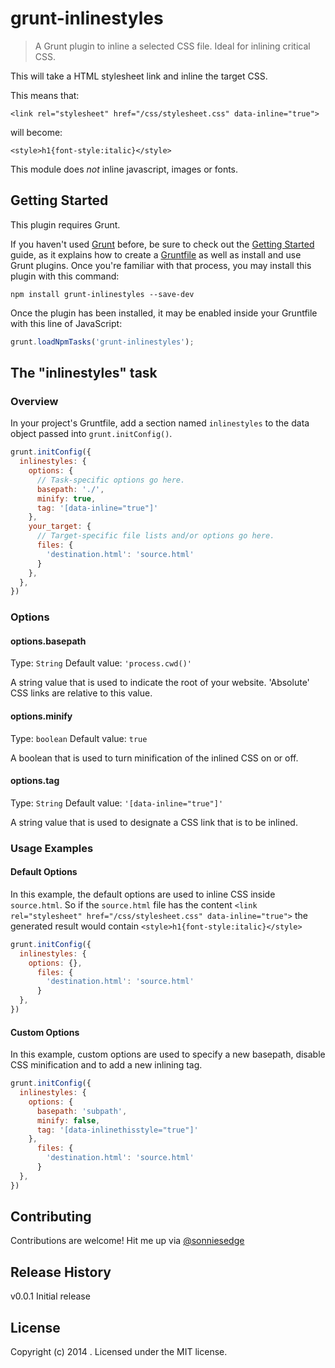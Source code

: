 # grunt-inlinestyles

> A Grunt plugin to inline a selected CSS file. Ideal for inlining critical CSS.

This will take a HTML stylesheet link and inline the target CSS.

This means that:

```
<link rel="stylesheet" href="/css/stylesheet.css" data-inline="true">
```

will become:

```
<style>h1{font-style:italic}</style>
```

This module does *not* inline javascript, images or fonts.

## Getting Started
This plugin requires Grunt.

If you haven't used [Grunt](http://gruntjs.com/) before, be sure to check out the [Getting Started](http://gruntjs.com/getting-started) guide, as it explains how to create a [Gruntfile](http://gruntjs.com/sample-gruntfile) as well as install and use Grunt plugins. Once you're familiar with that process, you may install this plugin with this command:

```shell
npm install grunt-inlinestyles --save-dev
```

Once the plugin has been installed, it may be enabled inside your Gruntfile with this line of JavaScript:

```js
grunt.loadNpmTasks('grunt-inlinestyles');
```

## The "inlinestyles" task

### Overview
In your project's Gruntfile, add a section named `inlinestyles` to the data object passed into `grunt.initConfig()`.

```js
grunt.initConfig({
  inlinestyles: {
    options: {
      // Task-specific options go here.
      basepath: './',
      minify: true,
      tag: '[data-inline="true"]'
    },
    your_target: {
      // Target-specific file lists and/or options go here.
      files: {
        'destination.html': 'source.html'
      }
    },
  },
})
```

### Options

#### options.basepath
Type: `String`
Default value: `'process.cwd()'`

A string value that is used to indicate the root of your website. 'Absolute' CSS links are relative to this value.

#### options.minify
Type: `boolean`
Default value: `true`

A boolean that is used to turn minification of the inlined CSS on or off.

#### options.tag
Type: `String`
Default value: `'[data-inline="true"]'`

A string value that is used to designate a CSS link that is to be inlined.

### Usage Examples

#### Default Options
In this example, the default options are used to inline CSS inside `source.html`. So if the `source.html` file has the content `<link rel="stylesheet" href="/css/stylesheet.css" data-inline="true">` the generated result would contain `<style>h1{font-style:italic}</style>`

```js
grunt.initConfig({
  inlinestyles: {
    options: {},
      files: {
        'destination.html': 'source.html'
      }
  },
})
```

#### Custom Options
In this example, custom options are used to specify a new basepath, disable CSS minification and to add a new inlining tag.

```js
grunt.initConfig({
  inlinestyles: {
    options: {
      basepath: 'subpath',
      minify: false,
      tag: '[data-inlinethisstyle="true"]'
    },
      files: {
        'destination.html': 'source.html'
      }
  },
})
```

## Contributing
Contributions are welcome! Hit me up via [@sonniesedge](https://twitter.com/sonniesedge)

## Release History
v0.0.1 Initial release

## License
Copyright (c) 2014 . Licensed under the MIT license.
